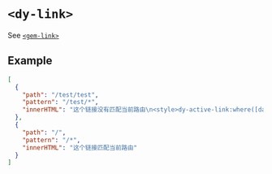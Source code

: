 # `<dy-link>`

See [`<gem-link>`](https://gemjs.org/zh/api/built-in-element)

## Example

<gbp-example name="dy-active-link" src="https://esm.sh/duoyun-ui/elements/link">

```json
[
  {
    "path": "/test/test",
    "pattern": "/test/*",
    "innerHTML": "这个链接没有匹配当前路由\n<style>dy-active-link:where([data-active],:state(active)){color: red})</style>"
  },
  {
    "path": "/",
    "pattern": "/*",
    "innerHTML": "这个链接匹配当前路由"
  }
]
```

</gbp-example>
